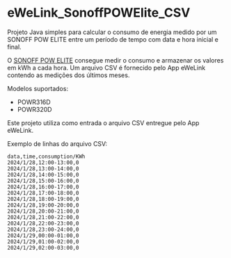 # eWeLink_SonoffPOWElite_CSV

Projeto Java simples para calcular o consumo de energia medido por um SONOFF POW ELITE entre um período de tempo com data e hora inicial e final.

O [SONOFF POW ELITE](https://sonoff.tech/product/diy-smart-switches/pow-elite/) consegue medir o consumo e armazenar os valores em kWh a cada hora. Um arquivo CSV é fornecido pelo App eWeLink contendo as medições dos últimos meses.

Modelos suportados:
- POWR316D
- POWR320D

Este projeto utiliza como entrada o arquivo CSV entregue pelo App eWeLink.

Exemplo de linhas do arquivo CSV:
```
data,time,consumption/KWh
2024/1/28,12:00-13:00,0
2024/1/28,13:00-14:00,0
2024/1/28,14:00-15:00,0
2024/1/28,15:00-16:00,0
2024/1/28,16:00-17:00,0
2024/1/28,17:00-18:00,0
2024/1/28,18:00-19:00,0
2024/1/28,19:00-20:00,0
2024/1/28,20:00-21:00,0
2024/1/28,21:00-22:00,0
2024/1/28,22:00-23:00,0
2024/1/28,23:00-24:00,0
2024/1/29,00:00-01:00,0
2024/1/29,01:00-02:00,0
2024/1/29,02:00-03:00,0
```
